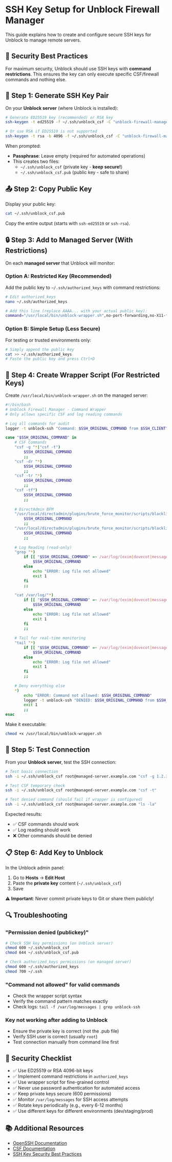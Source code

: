 # SSH Key Setup for Unblock Firewall Manager

This guide explains how to create and configure secure SSH keys for Unblock to manage remote servers.

## 🔐 Security Best Practices

For maximum security, Unblock should use SSH keys with **command restrictions**. This ensures the key can only execute specific CSF/firewall commands and nothing else.

## 📝 Step 1: Generate SSH Key Pair

On your **Unblock server** (where Unblock is installed):

```bash
# Generate ED25519 key (recommended) or RSA key
ssh-keygen -t ed25519 -f ~/.ssh/unblock_csf -C "unblock-firewall-manager"

# Or use RSA if ED25519 is not supported
ssh-keygen -t rsa -b 4096 -f ~/.ssh/unblock_csf -C "unblock-firewall-manager"
```

When prompted:
- **Passphrase**: Leave empty (required for automated operations)
- This creates two files:
  - `~/.ssh/unblock_csf` (private key - **keep secure!**)
  - `~/.ssh/unblock_csf.pub` (public key - safe to share)

## 📤 Step 2: Copy Public Key

Display your public key:

```bash
cat ~/.ssh/unblock_csf.pub
```

Copy the entire output (starts with `ssh-ed25519` or `ssh-rsa`).

## 🔒 Step 3: Add to Managed Server (With Restrictions)

On each **managed server** that Unblock will monitor:

### Option A: Restricted Key (Recommended)

Add the public key to `~/.ssh/authorized_keys` with command restrictions:

```bash
# Edit authorized_keys
nano ~/.ssh/authorized_keys

# Add this line (replace AAAA... with your actual public key):
command="/usr/local/bin/unblock-wrapper.sh",no-port-forwarding,no-X11-forwarding,no-agent-forwarding,no-pty ssh-ed25519 AAAA... unblock-firewall-manager
```

### Option B: Simple Setup (Less Secure)

For testing or trusted environments only:

```bash
# Simply append the public key
cat >> ~/.ssh/authorized_keys
# Paste the public key and press Ctrl+D
```

## 📜 Step 4: Create Wrapper Script (For Restricted Keys)

Create `/usr/local/bin/unblock-wrapper.sh` on the managed server:

```bash
#!/bin/bash
# Unblock Firewall Manager - Command Wrapper
# Only allows specific CSF and log reading commands

# Log all commands for audit
logger -t unblock-ssh "Command: $SSH_ORIGINAL_COMMAND from $SSH_CLIENT"

case "$SSH_ORIGINAL_COMMAND" in
    # CSF Commands
    "csf -g "*|"csf -t")
        $SSH_ORIGINAL_COMMAND
        ;;
    "csf -dr "*)
        $SSH_ORIGINAL_COMMAND
        ;;
    "csf -tr "*)
        $SSH_ORIGINAL_COMMAND
        ;;
    "csf -tf")
        $SSH_ORIGINAL_COMMAND
        ;;
    
    # DirectAdmin BFM
    "/usr/local/directadmin/plugins/brute_force_monitor/scripts/blacklist.sh check "*)
        $SSH_ORIGINAL_COMMAND
        ;;
    "/usr/local/directadmin/plugins/brute_force_monitor/scripts/blacklist.sh remove "*)
        $SSH_ORIGINAL_COMMAND
        ;;
    
    # Log Reading (read-only)
    "grep "*)
        if [[ "$SSH_ORIGINAL_COMMAND" =~ /var/log/(exim|dovecot|messages|secure|maillog|modsec_audit) ]]; then
            $SSH_ORIGINAL_COMMAND
        else
            echo "ERROR: Log file not allowed"
            exit 1
        fi
        ;;
    
    "cat /var/log/"*)
        if [[ "$SSH_ORIGINAL_COMMAND" =~ /var/log/(exim|dovecot|messages|secure|maillog|modsec_audit) ]]; then
            $SSH_ORIGINAL_COMMAND
        else
            echo "ERROR: Log file not allowed"
            exit 1
        fi
        ;;
    
    # Tail for real-time monitoring
    "tail "*)
        if [[ "$SSH_ORIGINAL_COMMAND" =~ /var/log/(exim|dovecot|messages|secure|maillog|modsec_audit) ]]; then
            $SSH_ORIGINAL_COMMAND
        else
            echo "ERROR: Log file not allowed"
            exit 1
        fi
        ;;
    
    # Deny everything else
    *)
        echo "ERROR: Command not allowed: $SSH_ORIGINAL_COMMAND"
        logger -t unblock-ssh "DENIED: $SSH_ORIGINAL_COMMAND from $SSH_CLIENT"
        exit 1
        ;;
esac
```

Make it executable:

```bash
chmod +x /usr/local/bin/unblock-wrapper.sh
```

## 🧪 Step 5: Test Connection

From your **Unblock server**, test the SSH connection:

```bash
# Test basic connection
ssh -i ~/.ssh/unblock_csf root@managed-server.example.com "csf -g 1.2.3.4"

# Test CSF temporary check
ssh -i ~/.ssh/unblock_csf root@managed-server.example.com "csf -t"

# Test denied command (should fail if wrapper is configured)
ssh -i ~/.ssh/unblock_csf root@managed-server.example.com "ls -la"
```

Expected results:
- ✅ CSF commands should work
- ✅ Log reading should work
- ❌ Other commands should be denied

## 📋 Step 6: Add Key to Unblock

In the Unblock admin panel:

1. Go to **Hosts** → **Edit Host**
2. Paste the **private key** content (`~/.ssh/unblock_csf`)
3. Save

⚠️ **Important**: Never commit private keys to Git or share them publicly!

## 🔍 Troubleshooting

### "Permission denied (publickey)"

```bash
# Check SSH key permissions (on Unblock server)
chmod 600 ~/.ssh/unblock_csf
chmod 644 ~/.ssh/unblock_csf.pub

# Check authorized_keys permissions (on managed server)
chmod 600 ~/.ssh/authorized_keys
chmod 700 ~/.ssh
```

### "Command not allowed" for valid commands

- Check the wrapper script syntax
- Verify the command pattern matches exactly
- Check logs: `tail -f /var/log/messages | grep unblock-ssh`

### Key not working after adding to Unblock

- Ensure the private key is correct (not the .pub file)
- Verify SSH user is correct (usually `root`)
- Test connection manually from command line first

## 🔐 Security Checklist

- ✅ Use ED25519 or RSA 4096-bit keys
- ✅ Implement command restrictions in `authorized_keys`
- ✅ Use wrapper script for fine-grained control
- ✅ Never use password authentication for automated access
- ✅ Keep private keys secure (600 permissions)
- ✅ Monitor `/var/log/messages` for SSH access attempts
- ✅ Rotate keys periodically (e.g., every 6-12 months)
- ✅ Use different keys for different environments (dev/staging/prod)

## 📚 Additional Resources

- [OpenSSH Documentation](https://www.openssh.com/manual.html)
- [CSF Documentation](https://download.configserver.com/csf/readme.txt)
- [SSH Key Security Best Practices](https://infosec.mozilla.org/guidelines/openssh)

